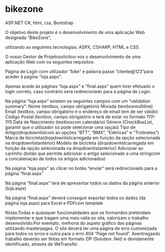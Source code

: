 # bikezone
ASP.NET C#, html, css, Bootstrap



O objetivo deste projeto é o desenvolvimento de uma aplicação Web designada “BikeZone”, 

utilizando as seguintes tecnologias: ASPX, CSHARP, HTML e CSS.

O  vosso Gestor  de  Projetosolicitou-vos  o  desenvolvimento  de  uma  aplicação  Web  com  os  seguintes requisitos:

Página de Login com utilizador “bike” e palavra passe “cliente@123”para  aceder  à  página “loja.aspx”.

Apenas acede às páginas “loja.aspx” e “final.aspx” quem tiver efetuado  o  login  correto,  caso contrário será redirecionado para a página de Login.

Na página “loja.aspx” existem os seguintes campos com um “validation summary”: Nome (textbox, campo obrigatório) Morada (textboxmultiline) Email (textbox, campo obrigatório e o endereço de email tem de ser válido) Código Postal (textbox, campo obrigatório e terá de estar no formato 1111-111) Data de Nascimento (textboxcom calendário) Género (CheckBoxList, garantir que o utilizador só pode selecionar uma opção) Tipo de Artigo(dropdownlistcom as opções “BTT”, “BMX”, “Elétricas” e “Trotinetes”) Marca   de   bicicleta(dropdownlistcarregada   em   função   da   opção   selecionada   na dropdownlistanterior) Modelo   de   bicicleta   (dropdownlistcarregada   em   função   da   opção   selecionada   na dropdownlistanterior) Adicionar  ao  carrinho  (botão  que  permite  adicionar  o  artigo  selecionado  a  uma stringcom a concatenação de todos os artigos adicionados)

Na página “loja.aspx” ao clicar no botão “enviar” será redirecionado para a página “final.aspx” 

Na página “final.aspx” terá de apresentar todos os dados da página anterior (loja.aspx) 

Na página “final.aspx” deverá conseguir exportar todos os dados (da página loja.aspx) para Excel e PDFcom template

Notas:Todas  e  quaisquer  funcionalidades  que  os  formandos  pretendam  implementar  e  que  tragam uma  mais  valia  ao  site,  valorizam  o  trabalho  desenvolvido.Por  exemplo,  melhoria  do  aspeto gráfico das páginas utilizando masterpages. O  site  deverá  ter  uma  página  de  erro  customizada  para  todos  os  erros  e  outra  para  o  erro  404 “Page not found”. Asentregasdo  trabalho  deverão ser  feitas em  formato  ZIP  (Solution  .Net)  e  devidamente identificado, através de WeTransfer.


